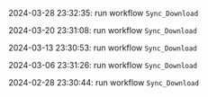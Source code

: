 2024-03-28 23:32:35: run workflow `Sync_Download` 

2024-03-20 23:31:08: run workflow `Sync_Download` 

2024-03-13 23:30:53: run workflow `Sync_Download` 

2024-03-06 23:31:26: run workflow `Sync_Download` 

2024-02-28 23:30:44: run workflow `Sync_Download` 


